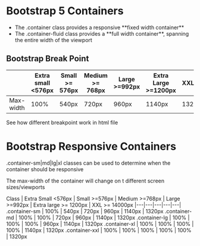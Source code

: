 # Bootstrap 5 Containers

<ul>
    <li> The .container class provides a responsive **fixed width container**
    <li> The .container-fluid class provides a **full width container**, spanning the entire width of the viewport 
</ul>

## Bootstrap Break Point

|  | Extra small <576px | Small >= 576px | Medium >= 768px | Large >=992px | Extra Large >=1200px | XXL=>1400px
--- | --- | --- | --- | --- | --- |---
| Max-width| 100% | 540px | 720px | 960px | 1140px | 1320px

See how different breakpoint work in html file

# Bootstrap Responsive Containers

.container-sm|md|lg|xl classes can be used to determine when the container should be responsive 

The max-width of the container will change on t different screen sizes/viewports

Class  | Extra Small <576px  | Small >=576px  | Medium >=768px  | Large >=992px  | Extra large >= 1200px | XXL >= 14000px
|---|---|---|---|---|
.container-sm | 100%  | 540px  | 720px  | 960px  | 1140px  | 1320px
.container-md | 100%  | 100%  | 720px  | 960px  | 1140px  | 1320px
.container-lg | 100%  | 100%  | 100%  | 960px  | 1140px  | 1320px
.container-xl | 100%  | 100%  | 100%  | 100%  | 1140px  | 1320px
.container-xxl | 100%  | 100%  | 100%  | 100%  | 100%  | 1320px

